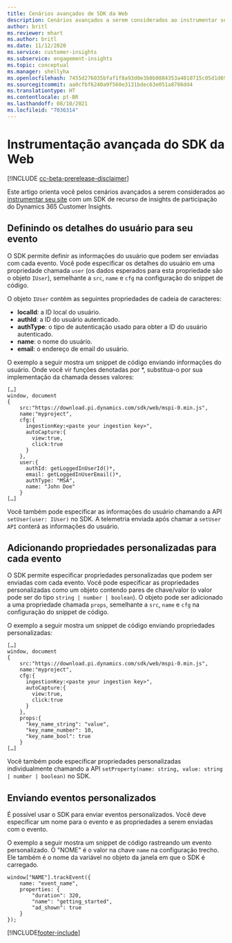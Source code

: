 ```yaml
---
title: Cenários avançados de SDK da Web
description: Cenários avançados a serem considerados ao instrumentar seu site com um SDK.
author: britl
ms.reviewer: mhart
ms.author: britl
ms.date: 11/12/2020
ms.service: customer-insights
ms.subservice: engagement-insights
ms.topic: conceptual
ms.manager: shellyha
ms.openlocfilehash: 7455d276035bfaf1f8a93d0e3b0b0884353a4010715c05d1d696309f7eb4b233
ms.sourcegitcommit: aa0cfbf6240a9f560e3131bdec63e051a8786dd4
ms.translationtype: HT
ms.contentlocale: pt-BR
ms.lasthandoff: 08/10/2021
ms.locfileid: "7036314"
---
```

# <a name="advanced-web-sdk-instrumentation"></a>Instrumentação avançada do SDK da Web

[!INCLUDE [cc-beta-prerelease-disclaimer](includes/cc-beta-prerelease-disclaimer.md)]

Este artigo orienta você pelos cenários avançados a serem considerados ao [instrumentar seu site](instrument-website.md) com um SDK de recurso de insights de participação do Dynamics 365 Customer Insights.

## <a name="setting-user-details-for-your-event"></a>Definindo os detalhes do usuário para seu evento

O SDK permite definir as informações do usuário que podem ser enviadas com cada evento. Você pode especificar os detalhes do usuário em uma propriedade chamada `user` (os dados esperados para esta propriedade são o objeto `IUser`), semelhante a `src`, `name` e `cfg` na configuração do snippet de código.

O objeto `IUser` contém as seguintes propriedades de cadeia de caracteres:

- **localId**: a ID local do usuário.
- **authId**: a ID do usuário autenticado.
- **authType**: o tipo de autenticação usado para obter a ID do usuário autenticado.
- **name**: o nome do usuário.
- **email**: o endereço de email do usuário.
    
O exemplo a seguir mostra um snippet de código enviando informações do usuário. Onde você vir funções denotadas por *, substitua-o por sua implementação da chamada desses valores:  

```
[…]
window, document 
{
    src:"https://download.pi.dynamics.com/sdk/web/mspi-0.min.js", 
    name:"myproject",      
    cfg:{ 
      ingestionKey:<paste your ingestion key>", 
      autoCapture:{ 
        view:true, 
        click:true 
      }
    },
    user:{
      authId: getLoggedInUserId()*,
      email: getLoggedInUserEmail()*,
      authType: "MSA",
      name: "John Doe"
    }
[…]
```

Você também pode especificar as informações do usuário chamando a API `setUser(user: IUser)` no SDK. A telemetria enviada após chamar a `setUser API` conterá as informações do usuário.

## <a name="adding-custom-properties-for-each-event"></a>Adicionando propriedades personalizadas para cada evento

O SDK permite especificar propriedades personalizadas que podem ser enviadas com cada evento. Você pode especificar as propriedades personalizadas como um objeto contendo pares de chave/valor (o valor pode ser do tipo `string | number | boolean`). O objeto pode ser adicionado a uma propriedade chamada `props`, semelhante a `src`, `name` e `cfg` na configuração do snippet de código. 

O exemplo a seguir mostra um snippet de código enviando propriedades personalizadas:

```
[…]
window, document 
{
    src:"https://download.pi.dynamics.com/sdk/web/mspi-0.min.js", 
    name:"myproject",      
    cfg:{ 
      ingestionKey:<paste your ingestion key>", 
      autoCapture:{ 
        view:true, 
        click:true 
      }
    },
    props:{
      "key_name_string": "value",
      "key_name_number": 10,
      "key_name_bool": true
    }
[…]
```

Você também pode especificar propriedades personalizadas individualmente chamando a API `setProperty(name: string, value: string | number | boolean)` no SDK.

## <a name="sending-custom-events"></a>Enviando eventos personalizados

É possível usar o SDK para enviar eventos personalizados. Você deve especificar um nome para o evento e as propriedades a serem enviadas com o evento.

O exemplo a seguir mostra um snippet de código rastreando um evento personalizado. O "NOME" é o valor na chave `name` na configuração trecho. Ele também é o nome da variável no objeto da janela em que o SDK é carregado.

```
window["NAME"].trackEvent({
    name: "event_name",
    properties: {
        "duration": 320,
        "name": "getting_started",
        "ad_shown": true
    }
});
```


[!INCLUDE[footer-include](../includes/footer-banner.md)]